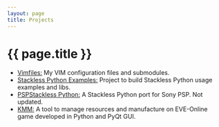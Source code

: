 ```yaml
---
layout: page
title: Projects
---
```

# {{ page.title }}

* [Vimfiles:](http://github.com/carlosedp/vimfiles) My VIM configuration files and submodules.
* [Stackless Python Examples:](http://code.google.com/p/stacklessexamples) Project to build Stackless Python usage examples and libs.
* [PSPStackless Python:](http://code.google.com/p/pspstacklesspython) A Stackless Python port for Sony PSP. Not updated.
* [KMM:](http://code.google.com/p/kmm/) A tool to manage resources and manufacture on EVE-Online game developed in Python and PyQt GUI.
